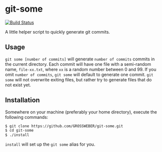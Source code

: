 # git-some

[![Build Status](https://travis-ci.org/GROSSWEBER/git-some.svg?branch=master)](https://travis-ci.org/GROSSWEBER/git-some)

A little helper script to quickly generate git commits.

## Usage

`git some [number of commits]` will generate `number of commits` commits in the
current directory. Each commit will have one file with a semi-random name,
`file-xx.txt`, where `xx` is a random number between 0 and 99. If you omit
`number of commits`, `git some` will default to generate one commit. `git some`
will not overwrite exiting files, but rather try to generate files that do not
exist yet.

## Installation

Somewhere on your machine (preferably your home directory), execute the
following commands:

```sh
$ git clone https://github.com/GROSSWEBER/git-some.git
$ cd git-some
$ ./install
```

`install` will set up the `git some` alias for you.
